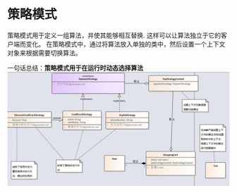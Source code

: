 # 策略模式

策略模式用于定义一组算法，并使其能够相互替换. 这样可以让算法独立于它的客户端而变化。
在策略模式中，通过将算法放入单独的类中，然后设置一个上下文对象来根据需要切换算法。

一句话总结：**策略模式用于在运行时动态选择算法**
![img.png](img/shopimg.png)